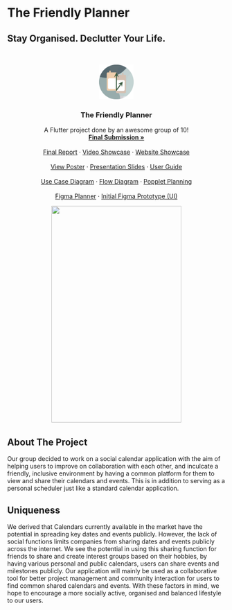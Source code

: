 # The Friendly Planner
## Stay Organised. Declutter Your Life.

<!-- PROJECT LOGO -->
<br />
<p align="center">
  <a href="https://github.com/ChenZengYao/LifeBalance-flutter">
    <img src="Logo.png" alt="Logo" width="80" height="80">
  </a>

  <h3 align="center">The Friendly Planner</h3>

  <p align="center">
    A Flutter project done by an awesome group of 10!
    <br />
    <a href="https://github.com/ChenZengYao/LifeBalance-flutter/tree/master/Final%20Submission"><strong>Final Submission »</strong></a>
    <br />
    <br />
    <a href="https://github.com/ChenZengYao/LifeBalance-flutter/blob/master/Final%20Submission/DIP%20Group%206%20Final%20Report%20-%20The%20Friendly%20Planner.pdf">Final Report</a>
    ·
    <a href="https://www.youtube.com/watch?v=WgHod7sdYPU&ab_channel=MarcusToo">Video Showcase</a>
    ·
    <a href="https://isorandom95.wixsite.com/dipgrp6">Website Showcase</a>
    <br />

  <br />
    <a href="https://github.com/ChenZengYao/LifeBalance-flutter/blob/master/Final%20Submission/DIP%20Group%206%20Poster.pdf">View Poster</a>
    ·
    <a href="https://github.com/ChenZengYao/LifeBalance-flutter/blob/master/Final%20Submission/The%20Friendly%20Planner%20Presentation%20Slides%20pdf.pdf">Presentation Slides</a>
    ·
    <a href="https://github.com/ChenZengYao/LifeBalance-flutter/blob/master/Final%20Submission/UserGuide.pdf">User Guide</a>
    <br />
    
  <br />
    <a href="https://github.com/ChenZengYao/LifeBalance-flutter/blob/master/Final%20Submission/Use%20Case%20Diagram%20For%20The%20Friendly%20Planner.png">Use Case Diagram</a>
    ·
    <a href="https://github.com/ChenZengYao/LifeBalance-flutter/blob/master/Final%20Submission/TFP%20Flow%20diagram.pdf">Flow Diagram</a>
    ·
    <a href="https://github.com/ChenZengYao/LifeBalance-flutter/blob/master/Final%20Submission/Popplet.pdf">Popplet Planning</a>
    <br /> 
    
  <br />
    <a href="https://www.figma.com/file/OZeh1JpiZXfskH2jvwC9sY/Planner?node-id=724%3A6926">Figma Planner</a>
    ·
    <a href="https://www.figma.com/proto/OZeh1JpiZXfskH2jvwC9sY/Planner?node-id=724%3A6972&scaling=min-zoom">Initial Figma Prototype (UI)</a>
    <br />   
    
    
  </p>
</p>

<p align="center"><img src="https://github.com/ChenZengYao/LifeBalance-flutter/blob/master/DemoNew.gif" width="300" height="500"/></p>

## About The Project
Our group decided to work on a social calendar application with the aim of helping users to improve on collaboration with each other,
and inculcate a friendly, inclusive environment by having a common platform for them to view and share their calendars and events. 
This is in addition to serving as a personal scheduler just like a standard calendar application.

## Uniqueness
We derived that Calendars currently available in the market have the potential in spreading key dates and events publicly. 
However, the lack of social functions limits companies from sharing dates and events publicly across the internet. 
We see the potential in using this sharing function for friends to share and create interest groups based on their hobbies, 
by having various personal and public calendars, users can share events and milestones publicly.
Our application will mainly be used as a collaborative tool for better project management and community interaction for users to find common shared calendars and events. 
With these factors in mind, we hope to encourage a more socially active, organised and balanced lifestyle to our users.
